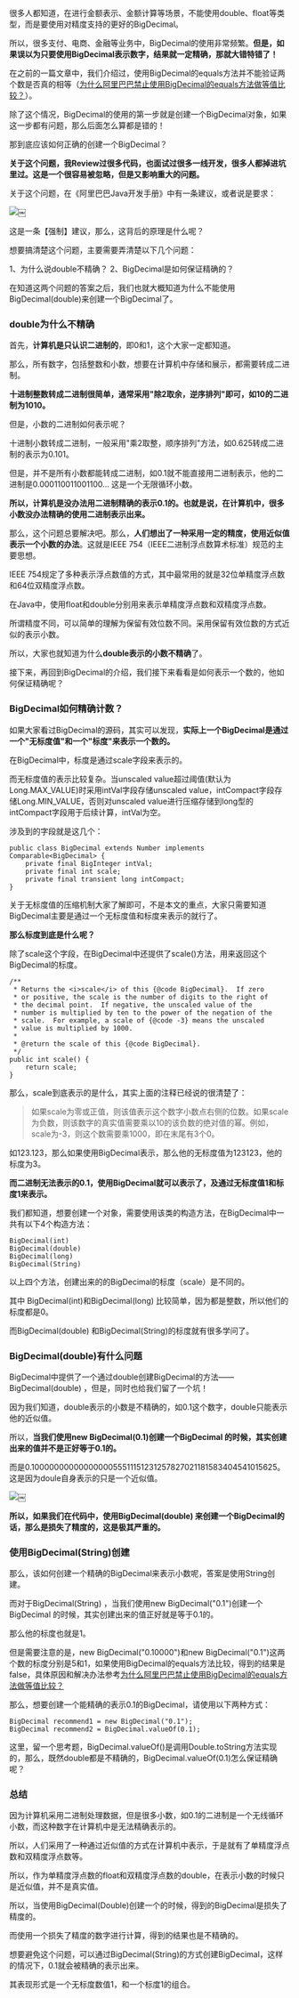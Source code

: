 很多人都知道，在进行金额表示、金额计算等场景，不能使用double、float等类型，而是要使用对精度支持的更好的BigDecimal。

所以，很多支付、电商、金融等业务中，BigDecimal的使用非常频繁。**但是，如果误以为只要使用BigDecimal表示数字，结果就一定精确，那就大错特错了！**

在之前的一篇文章中，我们介绍过，使用BigDecimal的equals方法并不能验证两个数是否真的相等（[为什么阿里巴巴禁止使用BigDecimal的equals方法做等值比较？][1]）。

除了这个情况，BigDecimal的使用的第一步就是创建一个BigDecimal对象，如果这一步都有问题，那么后面怎么算都是错的！

那到底应该如何正确的创建一个BigDecimal？

**关于这个问题，我Review过很多代码，也面试过很多一线开发，很多人都掉进坑里过。这是一个很容易被忽略，但是又影响重大的问题。**

关于这个问题，在《阿里巴巴Java开发手册》中有一条建议，或者说是要求：

![][2]￼

这是一条【强制】建议，那么，这背后的原理是什么呢？

想要搞清楚这个问题，主要需要弄清楚以下几个问题：

1、为什么说double不精确？ 2、BigDecimal是如何保证精确的？

在知道这两个问题的答案之后，我们也就大概知道为什么不能使用BigDecimal(double)来创建一个BigDecimal了。

### double为什么不精确

首先，**计算机是只认识二进制的**，即0和1，这个大家一定都知道。

那么，所有数字，包括整数和小数，想要在计算机中存储和展示，都需要转成二进制。

**十进制整数转成二进制很简单，通常采用"除2取余，逆序排列"即可，如10的二进制为1010。**

但是，小数的二进制如何表示呢？

十进制小数转成二进制，一般采用"乘2取整，顺序排列"方法，如0.625转成二进制的表示为0.101。

但是，并不是所有小数都能转成二进制，如0.1就不能直接用二进制表示，他的二进制是0.000110011001100… 这是一个无限循环小数。

**所以，计算机是没办法用二进制精确的表示0.1的。也就是说，在计算机中，很多小数没办法精确的使用二进制表示出来。**

那么，这个问题总要解决吧。那么，**人们想出了一种采用一定的精度，使用近似值表示一个小数的办法**。这就是IEEE 754（IEEE二进制浮点数算术标准）规范的主要思想。

IEEE 754规定了多种表示浮点数值的方式，其中最常用的就是32位单精度浮点数和64位双精度浮点数。

在Java中，使用float和double分别用来表示单精度浮点数和双精度浮点数。

所谓精度不同，可以简单的理解为保留有效位数不同。采用保留有效位数的方式近似的表示小数。

所以，大家也就知道为什么**double表示的小数不精确**了。

接下来，再回到BigDecimal的介绍，我们接下来看看是如何表示一个数的，他如何保证精确呢？

### BigDecimal如何精确计数？

如果大家看过BigDecimal的源码，其实可以发现，**实际上一个BigDecimal是通过一个"无标度值"和一个"标度"来表示一个数的。**

在BigDecimal中，标度是通过scale字段来表示的。

而无标度值的表示比较复杂。当unscaled value超过阈值(默认为Long.MAX_VALUE)时采用intVal字段存储unscaled value，intCompact字段存储Long.MIN_VALUE，否则对unscaled value进行压缩存储到long型的intCompact字段用于后续计算，intVal为空。

涉及到的字段就是这几个：

    public class BigDecimal extends Number implements Comparable<BigDecimal> {
        private final BigInteger intVal;
        private final int scale; 
        private final transient long intCompact;
    }
    

关于无标度值的压缩机制大家了解即可，不是本文的重点，大家只需要知道BigDecimal主要是通过一个无标度值和标度来表示的就行了。

**那么标度到底是什么呢？**

除了scale这个字段，在BigDecimal中还提供了scale()方法，用来返回这个BigDecimal的标度。

    /**
     * Returns the <i>scale</i> of this {@code BigDecimal}.  If zero
     * or positive, the scale is the number of digits to the right of
     * the decimal point.  If negative, the unscaled value of the
     * number is multiplied by ten to the power of the negation of the
     * scale.  For example, a scale of {@code -3} means the unscaled
     * value is multiplied by 1000.
     *
     * @return the scale of this {@code BigDecimal}.
     */
    public int scale() {
        return scale;
    }
    

那么，scale到底表示的是什么，其实上面的注释已经说的很清楚了：

> 如果scale为零或正值，则该值表示这个数字小数点右侧的位数。如果scale为负数，则该数字的真实值需要乘以10的该负数的绝对值的幂。例如，scale为-3，则这个数需要乘1000，即在末尾有3个0。

如123.123，那么如果使用BigDecimal表示，那么他的无标度值为123123，他的标度为3。

**而二进制无法表示的0.1，使用BigDecimal就可以表示了，及通过无标度值1和标度1来表示。**

我们都知道，想要创建一个对象，需要使用该类的构造方法，在BigDecimal中一共有以下4个构造方法：

    BigDecimal(int)
    BigDecimal(double) 
    BigDecimal(long) 
    BigDecimal(String)
    

以上四个方法，创建出来的的BigDecimal的标度（scale）是不同的。

其中 BigDecimal(int)和BigDecimal(long) 比较简单，因为都是整数，所以他们的标度都是0。

而BigDecimal(double) 和BigDecimal(String)的标度就有很多学问了。

### BigDecimal(double)有什么问题

BigDecimal中提供了一个通过double创建BigDecimal的方法——BigDecimal(double) ，但是，同时也给我们留了一个坑！

因为我们知道，double表示的小数是不精确的，如0.1这个数字，double只能表示他的近似值。

所以，**当我们使用new BigDecimal(0.1)创建一个BigDecimal 的时候，其实创建出来的值并不是正好等于0.1的。**

而是0.1000000000000000055511151231257827021181583404541015625。这是因为doule自身表示的只是一个近似值。

![][3]￼

**所以，如果我们在代码中，使用BigDecimal(double) 来创建一个BigDecimal的话，那么是损失了精度的，这是极其严重的。**

### 使用BigDecimal(String)创建

那么，该如何创建一个精确的BigDecimal来表示小数呢，答案是使用String创建。

而对于BigDecimal(String) ，当我们使用new BigDecimal("0.1")创建一个BigDecimal 的时候，其实创建出来的值正好就是等于0.1的。

那么他的标度也就是1。

但是需要注意的是，new BigDecimal("0.10000")和new BigDecimal("0.1")这两个数的标度分别是5和1，如果使用BigDecimal的equals方法比较，得到的结果是false，具体原因和解决办法参考[为什么阿里巴巴禁止使用BigDecimal的equals方法做等值比较？][1]

那么，想要创建一个能精确的表示0.1的BigDecimal，请使用以下两种方式：

    BigDecimal recommend1 = new BigDecimal("0.1");
    BigDecimal recommend2 = BigDecimal.valueOf(0.1);
    

这里，留一个思考题，BigDecimal.valueOf()是调用Double.toString方法实现的，那么，既然double都是不精确的，BigDecimal.valueOf(0.1)怎么保证精确呢？

### 总结

因为计算机采用二进制处理数据，但是很多小数，如0.1的二进制是一个无线循环小数，而这种数字在计算机中是无法精确表示的。

所以，人们采用了一种通过近似值的方式在计算机中表示，于是就有了单精度浮点数和双精度浮点数等。

所以，作为单精度浮点数的float和双精度浮点数的double，在表示小数的时候只是近似值，并不是真实值。

所以，当使用BigDecimal(Double)创建一个的时候，得到的BigDecimal是损失了精度的。

而使用一个损失了精度的数字进行计算，得到的结果也是不精确的。

想要避免这个问题，可以通过BigDecimal(String)的方式创建BigDecimal，这样的情况下，0.1就会被精确的表示出来。

其表现形式是一个无标度数值1，和一个标度1的组合。

 [1]: https://mp.weixin.qq.com/s/iiZW9xr1Xb2JIaRFnWLZUg
 [2]: https://www.hollischuang.com/wp-content/uploads/2021/01/16119907257353.jpg
 [3]: https://www.hollischuang.com/wp-content/uploads/2021/01/16119945021181.jpg